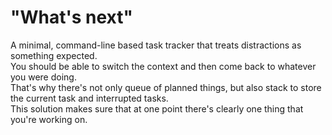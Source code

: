 # "What's next"

A minimal, command-line based task tracker that treats distractions as something expected.  
You should be able to switch the context and then come back to whatever you were doing.  
That's why there's not only queue of planned things, but also stack to store the current task and interrupted tasks.  
This solution makes sure that at one point there's clearly one thing that you're working on.

